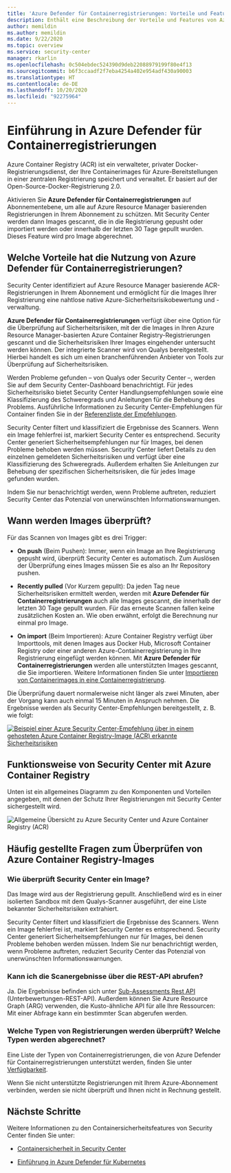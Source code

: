 ```yaml
---
title: 'Azure Defender für Containerregistrierungen: Vorteile und Features'
description: Enthält eine Beschreibung der Vorteile und Features von Azure Defender für Containerregistrierungen.
author: memildin
ms.author: memildin
ms.date: 9/22/2020
ms.topic: overview
ms.service: security-center
manager: rkarlin
ms.openlocfilehash: 0c504ebdec524390d9deb22088979199f80e4f13
ms.sourcegitcommit: b6f3ccaadf2f7eba4254a402e954adf430a90003
ms.translationtype: HT
ms.contentlocale: de-DE
ms.lasthandoff: 10/20/2020
ms.locfileid: "92275964"
---
```

# <a name="introduction-to-azure-defender-for-container-registries"></a>Einführung in Azure Defender für Containerregistrierungen

Azure Container Registry (ACR) ist ein verwalteter, privater Docker-Registrierungsdienst, der Ihre Containerimages für Azure-Bereitstellungen in einer zentralen Registrierung speichert und verwaltet. Er basiert auf der Open-Source-Docker-Registrierung 2.0.

Aktivieren Sie **Azure Defender für Containerregistrierungen** auf Abonnementebene, um alle auf Azure Resource Manager basierenden Registrierungen in Ihrem Abonnement zu schützen. Mit Security Center werden dann Images gescannt, die in die Registrierung gepusht oder importiert werden oder innerhalb der letzten 30 Tage gepullt wurden. Dieses Feature wird pro Image abgerechnet.

## <a name="what-are-the-benefits-of-azure-defender-for-container-registries"></a>Welche Vorteile hat die Nutzung von Azure Defender für Containerregistrierungen?

Security Center identifiziert auf Azure Resource Manager basierende ACR-Registrierungen in Ihrem Abonnement und ermöglicht für die Images Ihrer Registrierung eine nahtlose native Azure-Sicherheitsrisikobewertung und -verwaltung.

**Azure Defender für Containerregistrierungen** verfügt über eine Option für die Überprüfung auf Sicherheitsrisiken, mit der die Images in Ihren Azure Resource Manager-basierten Azure Container Registry-Registrierungen gescannt und die Sicherheitsrisiken Ihrer Images eingehender untersucht werden können. Der integrierte Scanner wird von Qualys bereitgestellt. Hierbei handelt es sich um einen branchenführenden Anbieter von Tools zur Überprüfung auf Sicherheitsrisiken.

Werden Probleme gefunden – von Qualys oder Security Center –, werden Sie auf dem Security Center-Dashboard benachrichtigt. Für jedes Sicherheitsrisiko bietet Security Center Handlungsempfehlungen sowie eine Klassifizierung des Schweregrads und Anleitungen für die Behebung des Problems. Ausführliche Informationen zu Security Center-Empfehlungen für Container finden Sie in der [Referenzliste der Empfehlungen](recommendations-reference.md#recs-containers).

Security Center filtert und klassifiziert die Ergebnisse des Scanners. Wenn ein Image fehlerfrei ist, markiert Security Center es entsprechend. Security Center generiert Sicherheitsempfehlungen nur für Images, bei denen Probleme behoben werden müssen. Security Center liefert Details zu den einzelnen gemeldeten Sicherheitsrisiken und verfügt über eine Klassifizierung des Schweregrads. Außerdem erhalten Sie Anleitungen zur Behebung der spezifischen Sicherheitsrisiken, die für jedes Image gefunden wurden.

Indem Sie nur benachrichtigt werden, wenn Probleme auftreten, reduziert Security Center das Potenzial von unerwünschten Informationswarnungen.


## <a name="when-are-images-scanned"></a>Wann werden Images überprüft?

Für das Scannen von Images gibt es drei Trigger:

- **On push** (Beim Pushen): Immer, wenn ein Image an Ihre Registrierung gepusht wird, überprüft Security Center es automatisch. Zum Auslösen der Überprüfung eines Images müssen Sie es also an Ihr Repository pushen.

- **Recently pulled** (Vor Kurzem gepullt): Da jeden Tag neue Sicherheitsrisiken ermittelt werden, werden mit **Azure Defender für Containerregistrierungen** auch alle Images gescannt, die innerhalb der letzten 30 Tage gepullt wurden. Für das erneute Scannen fallen keine zusätzlichen Kosten an. Wie oben erwähnt, erfolgt die Berechnung nur einmal pro Image.

- **On import** (Beim Importieren): Azure Container Registry verfügt über Importtools, mit denen Images aus Docker Hub, Microsoft Container Registry oder einer anderen Azure-Containerregistrierung in Ihre Registrierung eingefügt werden können. Mit **Azure Defender für Containerregistrierungen** werden alle unterstützten Images gescannt, die Sie importieren. Weitere Informationen finden Sie unter [Importieren von Containerimages in eine Containerregistrierung](../container-registry/container-registry-import-images.md).
 
Die Überprüfung dauert normalerweise nicht länger als zwei Minuten, aber der Vorgang kann auch einmal 15 Minuten in Anspruch nehmen. Die Ergebnisse werden als Security Center-Empfehlungen bereitgestellt, z. B. wie folgt:

[![Beispiel einer Azure Security Center-Empfehlung über in einem gehosteten Azure Container Registry-Image (ACR) erkannte Sicherheitsrisiken](media/azure-container-registry-integration/container-security-acr-page.png)](media/azure-container-registry-integration/container-security-acr-page.png#lightbox)


## <a name="how-does-security-center-work-with-azure-container-registry"></a>Funktionsweise von Security Center mit Azure Container Registry

Unten ist ein allgemeines Diagramm zu den Komponenten und Vorteilen angegeben, mit denen der Schutz Ihrer Registrierungen mit Security Center sichergestellt wird.

![Allgemeine Übersicht zu Azure Security Center und Azure Container Registry (ACR)](./media/azure-container-registry-integration/aks-acr-integration-detailed.png)




## <a name="faq-for-azure-container-registry-image-scanning"></a>Häufig gestellte Fragen zum Überprüfen von Azure Container Registry-Images

### <a name="how-does-security-center-scan-an-image"></a>Wie überprüft Security Center ein Image?
Das Image wird aus der Registrierung gepullt. Anschließend wird es in einer isolierten Sandbox mit dem Qualys-Scanner ausgeführt, der eine Liste bekannter Sicherheitsrisiken extrahiert.

Security Center filtert und klassifiziert die Ergebnisse des Scanners. Wenn ein Image fehlerfrei ist, markiert Security Center es entsprechend. Security Center generiert Sicherheitsempfehlungen nur für Images, bei denen Probleme behoben werden müssen. Indem Sie nur benachrichtigt werden, wenn Probleme auftreten, reduziert Security Center das Potenzial von unerwünschten Informationswarnungen.

### <a name="can-i-get-the-scan-results-via-rest-api"></a>Kann ich die Scanergebnisse über die REST-API abrufen?
Ja. Die Ergebnisse befinden sich unter [Sub-Assessments Rest API](/rest/api/securitycenter/subassessments/list/) (Unterbewertungen-REST-API). Außerdem können Sie Azure Resource Graph (ARG) verwenden, die Kusto-ähnliche API für alle Ihre Ressourcen: Mit einer Abfrage kann ein bestimmter Scan abgerufen werden.

### <a name="what-registry-types-are-scanned-what-types-are-billed"></a>Welche Typen von Registrierungen werden überprüft? Welche Typen werden abgerechnet?
Eine Liste der Typen von Containerregistrierungen, die von Azure Defender für Containerregistrierungen unterstützt werden, finden Sie unter [Verfügbarkeit](defender-for-container-registries-usage.md#availability).

Wenn Sie nicht unterstützte Registrierungen mit Ihrem Azure-Abonnement verbinden, werden sie nicht überprüft und Ihnen nicht in Rechnung gestellt.


## <a name="next-steps"></a>Nächste Schritte

Weitere Informationen zu den Containersicherheitsfeatures von Security Center finden Sie unter:

- [Containersicherheit in Security Center](container-security.md)

- [Einführung in Azure Defender für Kubernetes](defender-for-kubernetes-introduction.md)



